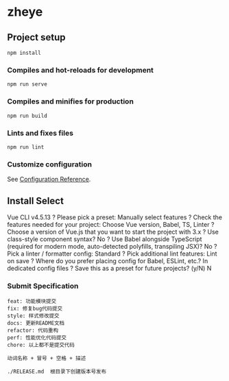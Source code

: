 # zheye

## Project setup
```
npm install
```

### Compiles and hot-reloads for development
```
npm run serve
```

### Compiles and minifies for production
```
npm run build
```

### Lints and fixes files
```
npm run lint
```

### Customize configuration
See [Configuration Reference](https://cli.vuejs.org/config/).

## Install Select
Vue CLI v4.5.13
? Please pick a preset: Manually select features
? Check the features needed for your project: Choose Vue version, Babel, TS, Linter
? Choose a version of Vue.js that you want to start the project with 3.x
? Use class-style component syntax? No
? Use Babel alongside TypeScript (required for modern mode, auto-detected polyfills, transpiling JSX)? No
? Pick a linter / formatter config: Standard
? Pick additional lint features: Lint on save
? Where do you prefer placing config for Babel, ESLint, etc.? In dedicated config files
? Save this as a preset for future projects? (y/N) N 


### Submit Specification 
```
feat: 功能模块提交
fix: 修复bug代码提交
style: 样式修改提交
docs: 更新README文档
refactor: 代码重构
perf: 性能优化代码提交
chore: 以上都不是提交代码

动词名称 + 冒号 + 空格 + 描述

./RELEASE.md  根目录下创建版本号发布
```